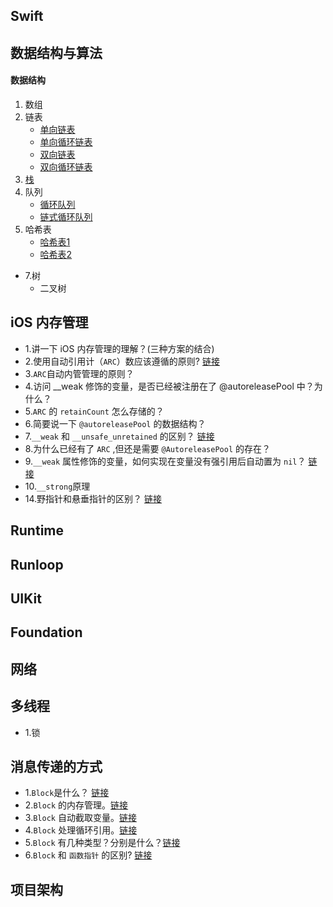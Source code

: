 

## Swift


## 数据结构与算法

#### 数据结构
1. 数组
2. 链表
    * [单向链表](https://github.com/xiu619544553/dailyCode/blob/master/数据结构与算法/线性表_单链表/main.c)
    * [单向循环链表](https://github.com/xiu619544553/dailyCode/blob/master/数据结构与算法/线性表_单向循环链表/main.c)
    * [双向链表](https://github.com/xiu619544553/dailyCode/blob/master/数据结构与算法/线性表_双向链表/main.c)
    * [双向循环链表](https://github.com/xiu619544553/dailyCode/blob/master/数据结构与算法/线性表_双向循环链表/main.c)
3. [栈](https://github.com/xiu619544553/dailyCode/blob/master/数据结构与算法/栈/main.c)
4. 队列
    * [循环队列](https://github.com/xiu619544553/dailyCode/blob/master/数据结构与算法/循环队列/main.c)
    * [链式循环队列](https://github.com/xiu619544553/dailyCode/blob/master/数据结构与算法/链式循环队列/main.c)
5. 哈希表
    * [哈希表1](https://github.com/xiu619544553/dailyCode/blob/master/数据结构与算法/哈希表/main.c)
    * [哈希表2](https://github.com/xiu619544553/dailyCode/blob/master/数据结构与算法/哈希表2/main.c)
- 7.树
    - 二叉树

## iOS 内存管理
- 1.讲一下 iOS 内存管理的理解？(三种方案的结合) 
- 2.使用自动引用计（`ARC`）数应该遵循的原则? [链接](https://github.com/xiu619544553/dailyCode/blob/master/内存管理/2.使用ARC应该遵守的原则.md)
- 3.`ARC`自动内管管理的原则？
- 4.访问 __weak 修饰的变量，是否已经被注册在了 @autoreleasePool 中？为什么？
- 5.`ARC` 的 `retainCount` 怎么存储的？
- 6.简要说一下 `@autoreleasePool` 的数据结构？
- 7.`__weak` 和 `__unsafe_unretained` 的区别？ [链接](https://github.com/xiu619544553/dailyCode/blob/master/内存管理/7.__weak和__unsafe_unretained的区别.md)
- 8.为什么已经有了 `ARC` ,但还是需要 `@AutoreleasePool` 的存在？
- 9.`__weak` 属性修饰的变量，如何实现在变量没有强引用后自动置为 `nil`？ [链接](https://github.com/xiu619544553/dailyCode/blob/master/内存管理/9.__weak.md)
- 10.`__strong`原理
- 14.野指针和悬垂指针的区别？ [链接](https://github.com/xiu619544553/dailyCode/blob/master/内存管理/14.野指针和悬垂指针的区别.md)


## Runtime
## Runloop
## UIKit
## Foundation
## 网络
## 多线程
- 1.锁
## 消息传递的方式
- 1.`Block`是什么？ [链接](https://github.com/xiu619544553/dailyCode/blob/master/消息传递的方式/block.md)
- 2.`Block` 的内存管理。[链接](https://github.com/xiu619544553/dailyCode/blob/master/消息传递的方式/block.md)
- 3.`Block` 自动截取变量。[链接](https://github.com/xiu619544553/dailyCode/blob/master/消息传递的方式/block.md)
- 4.`Block` 处理循环引用。[链接](https://github.com/xiu619544553/dailyCode/blob/master/消息传递的方式/block.md)
- 5.`Block` 有几种类型？分别是什么？[链接](https://github.com/xiu619544553/dailyCode/blob/master/消息传递的方式/block.md)
- 6.`Block` 和 `函数指针` 的区别? [链接](https://github.com/xiu619544553/dailyCode/blob/master/消息传递的方式/block.md)

## 项目架构

